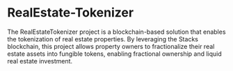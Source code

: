 # RealEstate-Tokenizer
The RealEstateTokenizer project is a blockchain-based solution that enables the tokenization of real estate properties. By leveraging the Stacks blockchain, this project allows property owners to fractionalize their real estate assets into fungible tokens, enabling fractional ownership and liquid real estate investment. 
